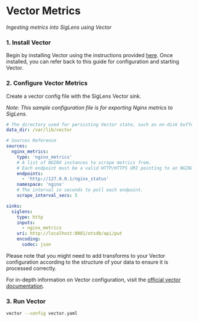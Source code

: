 # Vector Metrics

_Ingesting metrics into SigLens using Vector_

### 1. Install Vector

Begin by installing Vector using the instructions provided [here](../log-ingestion/vector.md#1-installation). Once installed, you can refer back to this guide for configuration and starting Vector.

### 2. Configure Vector Metrics

Create a vector config file with the SigLens Vector sink.

_Note: This sample configuration file is for exporting Nginx metrics to SigLens._

```yml title="vector.yaml"
# The directory used for persisting Vector state, such as on-disk buffers, file checkpoints, and more. Please make sure the Vector project has write permissions to this directory.
data_dir: /var/lib/vector

# Sources Reference
sources:
  nginx_metrics:
    type: 'nginx_metrics'
    # A list of NGINX instances to scrape metrics from.
    # Each endpoint must be a valid HTTP/HTTPS URI pointing to an NGINX instance that has the ngx_http_stub_status_module module enabled.
    endpoints:
      - 'http://127.0.0.1/nginx_status'
    namespace: 'nginx'
    # The interval in seconds to poll each endpoint.
    scrape_interval_secs: 5

sinks:
  siglens:
    type: http
    inputs:
      - nginx_metrics
    uri: http://localhost:8081/otsdb/api/put
    encoding:
      codec: json
```

Please note that you might need to add transforms to your Vector configuration according to the structure of your data to ensure it is processed correctly.

For in-depth information on Vector configuration, visit the [official vector documentation](https://vector.dev/docs/reference/configuration/).


### 3. Run Vector

```bash
vector --config vector.yaml
```
